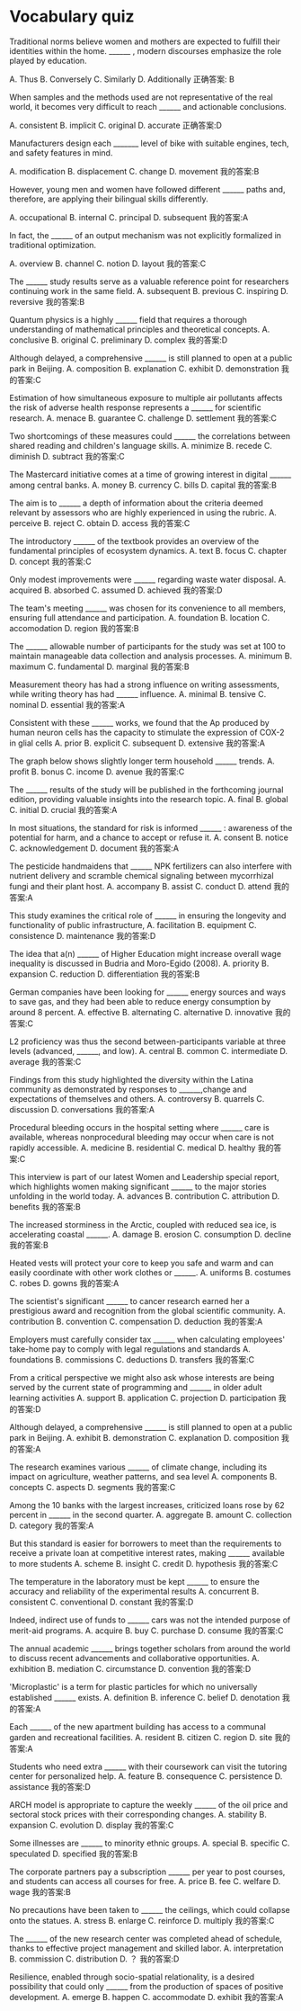 # Vocabulary quiz

Traditional norms believe women and mothers are expected to fulfill their identities within the home. \_\_\_\_\_\_ , modern discourses emphasize the role played by education.

A. Thus
B. Conversely
C. Similarly
D. Additionally
正确答案: B


When samples and the methods used are not representative of the real world, it becomes very difficult to reach \_\_\_\_\_\_ and actionable conclusions.

A. consistent
B. implicit
C. original
D. accurate
正确答案:D


Manufacturers design each \_\_\_\_\_\__ level of bike with suitable engines, tech, and safety features in mind.

A. modification
B. displacement
C. change
D. movement
我的答案:B


However, young men and women have followed different \_\_\_\_\_\_ paths and, therefore, are applying their bilingual skills differently.

A. occupational
B. internal
C. principal
D. subsequent
我的答案:A


In fact, the \_\_\_\_\_\_ of an output mechanism was not explicitly formalized in traditional optimization.

A. overview
B. channel
C. notion
D. layout
我的答案:C


The \_\_\_\_\_\_ study results serve as a valuable reference point for researchers continuing work in the same field.
A. subsequent
B. previous
C. inspiring
D. reversive
我的答案:B


Quantum physics is a highly \_\_\_\_\_\_ field that requires a thorough understanding of mathematical principles and theoretical concepts.
A. conclusive
B. original
C. preliminary
D. complex
我的答案:D


Although delayed, a comprehensive \_\_\_\_\_\_ is still planned to open at a public park in Beijing.
A. composition
B. explanation
C. exhibit
D. demonstration
我的答案:C


Estimation of how simultaneous exposure to multiple air pollutants affects the risk of adverse health response represents a \_\_\_\_\_\_ for scientific research.
A. menace
B. guarantee
C. challenge
D. settlement
我的答案:C


Two shortcomings of these measures could \_\_\_\_\_\_ the correlations between shared reading and children's language skills.
A. minimize
B. recede
C. diminish
D. subtract
我的答案:C


The Mastercard initiative comes at a time of growing interest in digital \_\_\_\_\_\_ among central banks.
A. money
B. currency
C. bills
D. capital
我的答案:B


The aim is to \_\_\_\_\_\_ a depth of information about the criteria deemed relevant by assessors who are highly experienced in using the rubric.
A. perceive
B. reject
C. obtain
D. access
我的答案:C


The introductory \_\_\_\_\_\_ of the textbook provides an overview of the fundamental principles of ecosystem dynamics.
A. text
B. focus
C. chapter
D. concept
我的答案:C


Only modest improvements were \_\_\_\_\_\_ regarding waste water disposal.
A. acquired
B. absorbed
C. assumed
D. achieved
我的答案:D


The team's meeting \_\_\_\_\_\_ was chosen for its convenience to all members, ensuring full attendance and participation.
A. foundation
B. location
C. accomodation
D. region
我的答案:B


The \_\_\_\_\_\_ allowable number of participants for the study was set at 100 to maintain manageable data collection and analysis processes.
A. minimum
B. maximum
C. fundamental
D. marginal
我的答案:B

Measurement theory has had a strong influence on writing assessments, while writing theory has had \_\_\_\_\_\_ influence.
A. minimal
B. tensive
C. nominal
D. essential
我的答案:A

Consistent with these \_\_\_\_\_\_ works, we found that the Ap produced by human neuron cells has the capacity to stimulate the expression of COX-2 in glial cells
A. prior
B. explicit
C. subsequent
D. extensive
我的答案:A


The graph below shows slightly longer term household \_\_\_\_\_\_ trends.
A. profit
B. bonus
C. income
D. avenue
我的答案:C

The \_\_\_\_\_\_ results of the study will be published in the forthcoming journal edition, providing valuable insights into the research topic.
A. final
B. global
C. initial
D. crucial
我的答案:A

In most situations, the standard for risk is informed \_\_\_\_\_\_ : awareness of the potential for harm, and a chance to accept or refuse it.
A. consent
B. notice
C. acknowledgement
D. document
我的答案:A

The pesticide handmaidens that \_\_\_\_\_\_ NPK fertilizers can also interfere with nutrient delivery and scramble chemical signaling between mycorrhizal fungi and their plant host.
A. accompany
B. assist
C. conduct
D. attend
我的答案:A

This study examines the critical role of \_\_\_\_\_\_ in ensuring the longevity and functionality of public infrastructure,
A. facilitation
B. equipment
C. consistence
D. maintenance
我的答案:D

The idea that a(n) \_\_\_\_\_\_ of Higher Education might increase overall wage inequality is discussed in Budria and Moro-Egido (2008).
A. priority
B. expansion
C. reduction
D. differentiation
我的答案:B

German companies have been looking for \_\_\_\_\_\_ energy sources and ways to save gas, and they had been able to reduce energy consumption by around 8 percent.
A. effective
B. alternating
C. alternative
D. innovative
我的答案:C

L2 proficiency was thus the second between-participants variable at three levels (advanced, \_\_\_\_\_\_, and low).
A. central
B. common
C. intermediate
D. average
我的答案:C

Findings from this study highlighted the diversity within the Latina community as demonstrated by responses to \_\_\_\_\_\_,change and expectations of themselves and others.
A. controversy
B. quarrels
C. discussion
D. conversations
我的答案:A

Procedural bleeding occurs in the hospital setting where \_\_\_\_\_\_ care is available, whereas nonprocedural bleeding may occur when care is not rapidly accessible.
A. medicine
B. residential
C. medical
D. healthy
我的答案:C

This interview is part of our latest Women and Leadership special report, which highlights women making significant \_\_\_\_\_\_ to the major stories unfolding in the world today.
A. advances
B. contribution
C. attribution
D. benefits
我的答案:B

The increased storminess in the Arctic, coupled with reduced sea ice, is accelerating coastal \_\_\_\_\_\_.
A. damage
B. erosion
C. consumption
D. decline
我的答案:B

Heated vests will protect your core to keep you safe and warm and can easily coordinate with other work clothes or \_\_\_\_\_\_.
A. uniforms
B. costumes
C. robes
D. gowns
我的答案:A

The scientist's significant \_\_\_\_\_\_ to cancer research earned her a prestigious award and recognition from the global scientific community.
A. contribution
B. convention
C. compensation
D. deduction
我的答案:A

Employers must carefully consider tax \_\_\_\_\_\_ when calculating employees' take-home pay to comply with legal regulations and standards
A. foundations
B. commissions
C. deductions
D. transfers
我的答案:C

From a critical perspective we might also ask whose interests are being served by the current state of programming and \_\_\_\_\_\_ in older adult learning activities
A. support
B. application
C. projection
D. participation
我的答案:D

Although delayed, a comprehensive \_\_\_\_\_\_ is still planned to open at a public park in Beijing.
A. exhibit
B. demonstration
C. explanation
D. composition
我的答案:A

The research examines various \_\_\_\_\_\_ of climate change, including its impact on agriculture, weather patterns, and sea level
A. components
B. concepts
C. aspects
D. segments
我的答案:C

Among the 10 banks with the largest increases, criticized loans rose by 62 percent in \_\_\_\_\_\_ in the second quarter.
A. aggregate
B. amount
C. collection
D. category
我的答案:A

But this standard is easier for borrowers to meet than the requirements to receive a private loan at competitive interest rates, making \_\_\_\_\_\_ available to more students
A. scheme
B. insight
C. credit
D. hypothesis
我的答案:C

The temperature in the laboratory must be kept \_\_\_\_\_\_ to ensure the accuracy and reliability of the experimental results
A. concurrent
B. consistent
C. conventional
D. constant
我的答案:D

Indeed, indirect use of funds to \_\_\_\_\_\_ cars was not the intended purpose of merit-aid programs.
A. acquire
B. buy
C. purchase
D. consume
我的答案:C

The annual academic \_\_\_\_\_\_ brings together scholars from around the world to discuss recent advancements and collaborative opportunities.
A. exhibition
B. mediation
C. circumstance
D. convention
我的答案:D

'Microplastic' is a term for plastic particles for which no universally established \_\_\_\_\_\_ exists.
A. definition
B. inference
C. belief
D. denotation
我的答案:A

Each \_\_\_\_\_\_ of the new apartment building has access to a communal garden and recreational facilities.
A. resident
B. citizen
C. region
D. site
我的答案:A

Students who need extra \_\_\_\_\_\_ with their coursework can visit the tutoring center for personalized help.
A. feature
B. consequence 
C. persistence
D. assistance
我的答案:D

ARCH model is appropriate to capture the weekly \_\_\_\_\_\_ of the oil price and sectoral stock prices with their corresponding changes.
A. stability
B. expansion
C. evolution
D. display
我的答案:C

Some illnesses are \_\_\_\_\_\_ to minority ethnic groups.
A. special
B. specific
C. speculated
D. specified
我的答案:B

The corporate partners pay a subscription \_\_\_\_\_\_ per year to post courses, and students can access all courses for free.
A. price
B. fee
C. welfare
D. wage
我的答案:B

No precautions have been taken to \_\_\_\_\_\_ the ceilings, which could collapse onto the statues.
A. stress
B. enlarge
C. reinforce
D. multiply
我的答案:C

The \_\_\_\_\_\_ of the new research center was completed ahead of schedule, thanks to effective project management and skilled labor.
A. interpretation
B. commission
C. distribution
D. ？
我的答案:D

Resilience, enabled through socio-spatial relationality, is a desired possibility that could only \_\_\_\_\_\_ from the production of spaces of positive development.
A. emerge
B. happen
C. accommodate
D. exhibit
我的答案:A
